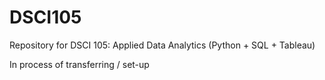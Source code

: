 # DSCI105
Repository for DSCI 105: Applied Data Analytics (Python + SQL + Tableau)

In process of transferring / set-up
